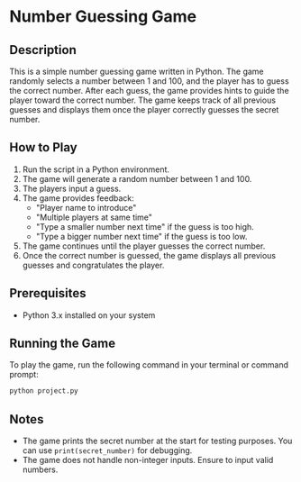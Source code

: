 # Number Guessing Game

## Description

This is a simple number guessing game written in Python. The game randomly selects a number between 1 and 100, and the player has to guess the correct number. After each guess, the game provides hints to guide the player toward the correct number. The game keeps track of all previous guesses and displays them once the player correctly guesses the secret number.

## How to Play

1. Run the script in a Python environment.
2. The game will generate a random number between 1 and 100.
3. The players input a guess.
4. The game provides feedback:
   - "Player name to introduce"
   - "Multiple players at same time"
   - "Type a smaller number next time" if the guess is too high.
   - "Type a bigger number next time" if the guess is too low. 
5. The game continues until the player guesses the correct number.
6. Once the correct number is guessed, the game displays all previous guesses and congratulates the player.

## Prerequisites

- Python 3.x installed on your system

## Running the Game

To play the game, run the following command in your terminal or command prompt:

```sh
python project.py
```
## Notes

- The game prints the secret number at the start for testing purposes. You can use `print(secret_number)` for debugging.
- The game does not handle non-integer inputs. Ensure to input valid numbers.



